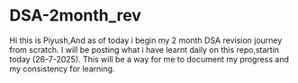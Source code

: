 # DSA-2month_rev
Hi this is Piyush,And as of today i begin my 2 month DSA revision journey from scratch.
I will be posting what i have learnt daily on this repo,startin today (26-7-2025).
This will be a way for me to document my progress and my consistency for learning.
